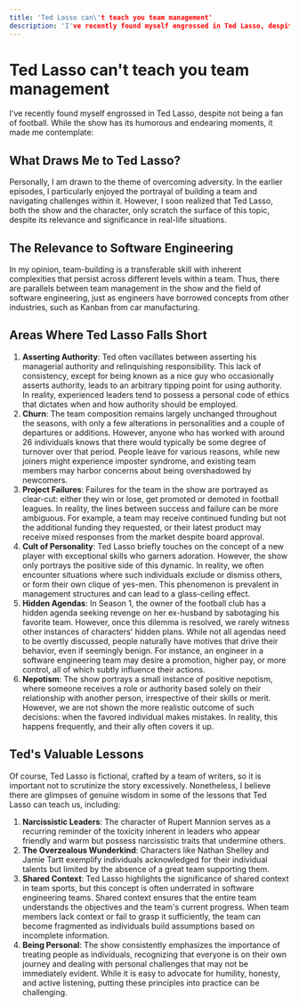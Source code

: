 ```yaml
---
title: 'Ted Lasso can\'t teach you team management'
description: 'I've recently found myself engrossed in Ted Lasso, despite not being a fan of football. While the show has its humorous and endearing moments, it made me contemplate...'
---
```


# Ted Lasso can't teach you team management
I've recently found myself engrossed in Ted Lasso, despite not being a fan of football. While the show has its humorous and endearing moments, it made me contemplate:

## What Draws Me to Ted Lasso?
Personally, I am drawn to the theme of overcoming adversity. In the earlier episodes, I particularly enjoyed the portrayal of building a team and navigating challenges within it. However, I soon realized that Ted Lasso, both the show and the character, only scratch the surface of this topic, despite its relevance and significance in real-life situations.

## The Relevance to Software Engineering
In my opinion, team-building is a transferable skill with inherent complexities that persist across different levels within a team. Thus, there are parallels between team management in the show and the field of software engineering, just as engineers have borrowed concepts from other industries, such as Kanban from car manufacturing.

## Areas Where Ted Lasso Falls Short
1. **Asserting Authority**: Ted often vacillates between asserting his managerial authority and relinquishing responsibility. This lack of consistency, except for being known as a nice guy who occasionally asserts authority, leads to an arbitrary tipping point for using authority. In reality, experienced leaders tend to possess a personal code of ethics that dictates when and how authority should be employed.
1. **Churn**: The team composition remains largely unchanged throughout the seasons, with only a few alterations in personalities and a couple of departures or additions. However, anyone who has worked with around 26 individuals knows that there would typically be some degree of turnover over that period. People leave for various reasons, while new joiners might experience imposter syndrome, and existing team members may harbor concerns about being overshadowed by newcomers.
1. **Project Failures**: Failures for the team in the show are portrayed as clear-cut: either they win or lose, get promoted or demoted in football leagues. In reality, the lines between success and failure can be more ambiguous. For example, a team may receive continued funding but not the additional funding they requested, or their latest product may receive mixed responses from the market despite board approval.
1. **Cult of Personality**: Ted Lasso briefly touches on the concept of a new player with exceptional skills who garners adoration. However, the show only portrays the positive side of this dynamic. In reality, we often encounter situations where such individuals exclude or dismiss others, or form their own clique of yes-men. This phenomenon is prevalent in management structures and can lead to a glass-ceiling effect.
1. **Hidden Agendas**: In Season 1, the owner of the football club has a hidden agenda seeking revenge on her ex-husband by sabotaging his favorite team. However, once this dilemma is resolved, we rarely witness other instances of characters' hidden plans. While not all agendas need to be overtly discussed, people naturally have motives that drive their behavior, even if seemingly benign. For instance, an engineer in a software engineering team may desire a promotion, higher pay, or more control, all of which subtly influence their actions.
1. **Nepotism**: The show portrays a small instance of positive nepotism, where someone receives a role or authority based solely on their relationship with another person, irrespective of their skills or merit. However, we are not shown the more realistic outcome of such decisions: when the favored individual makes mistakes. In reality, this happens frequently, and their ally often covers it up.

## Ted's Valuable Lessons
Of course, Ted Lasso is fictional, crafted by a team of writers, so it is important not to scrutinize the story excessively. Nonetheless, I believe there are glimpses of genuine wisdom in some of the lessons that Ted Lasso can teach us, including:

1. **Narcissistic Leaders**: The character of Rupert Mannion serves as a recurring reminder of the toxicity inherent in leaders who appear friendly and warm but possess narcissistic traits that undermine others.
1. **The Overzealous Wunderkind**: Characters like Nathan Shelley and Jamie Tartt exemplify individuals acknowledged for their individual talents but limited by the absence of a great team supporting them.
1. **Shared Context**: Ted Lasso highlights the significance of shared context in team sports, but this concept is often underrated in software engineering teams. Shared context ensures that the entire team understands the objectives and the team's current progress. When team members lack context or fail to grasp it sufficiently, the team can become fragmented as individuals build assumptions based on incomplete information.
1. **Being Personal**: The show consistently emphasizes the importance of treating people as individuals, recognizing that everyone is on their own journey and dealing with personal challenges that may not be immediately evident. While it is easy to advocate for humility, honesty, and active listening, putting these principles into practice can be challenging.